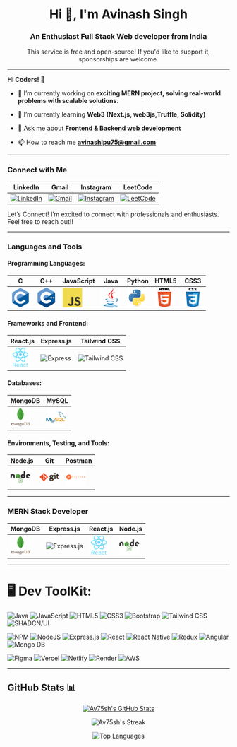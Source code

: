 <h1 align="center">Hi 👋, I'm Avinash Singh </h1>
<h3 align="center">An Enthusiast Full Stack Web developer from India</h3>

<p align="center">
  This service is free and open-source! If you'd like to support it, sponsorships are welcome.
</p>

---

**Hi Coders! 👋**
- 🔭 I’m currently working on **exciting MERN project, solving real-world problems with scalable solutions.**

- 🌱 I’m currently learning **Web3 (Next.js, web3js,Truffle, Solidity)**

- 💬 Ask me about **Frontend & Backend web development**

- 📫 How to reach me **avinashlpu75@gmail.com**

---

### Connect with Me

| LinkedIn | Gmail | Instagram | LeetCode |
|----------|-------|-----------|----------|
|<a href="https://linkedin.com/in/avinash-singh75" target="_blank"><img align="center" src="https://raw.githubusercontent.com/rahuldkjain/github-profile-readme-generator/master/src/images/icons/Social/linked-in-alt.svg" alt="LinkedIn" height="45" width="60" /></a>|<a href="mailto:avinashlpu75@gmail.com" target="_blank"><img align="center" src="https://static.vecteezy.com/system/resources/previews/020/964/377/original/gmail-mail-icon-for-web-design-free-png.png" alt="Gmail" height="45" width="60" /></a>|<a href="https://instagram.com/avinash75s" target="_blank"><img align="center" src="https://raw.githubusercontent.com/rahuldkjain/github-profile-readme-generator/master/src/images/icons/Social/instagram.svg" alt="Instagram" height="45" width="60" /></a>|<a href="https://www.leetcode.com/avinash75s" target="_blank"><img align="center" src="https://raw.githubusercontent.com/rahuldkjain/github-profile-readme-generator/master/src/images/icons/Social/leet-code.svg" alt="LeetCode" height="45" width="60" /></a>|

Let’s Connect! I’m excited to connect with professionals and enthusiasts. Feel free to reach out!!

---

### Languages and Tools

#### Programming Languages:
| C | C++ | JavaScript | Java | Python | HTML5 | CSS3 |
|---|-----|------------|------|--------|-------|------|
|<img src="https://github.com/devicons/devicon/blob/master/icons/c/c-original.svg" title="C" alt="C" width="45" height="45"/>|<img src="https://github.com/devicons/devicon/blob/master/icons/cplusplus/cplusplus-original.svg" title="C++" alt="C++" width="45" height="45"/>|<img src="https://github.com/devicons/devicon/blob/master/icons/javascript/javascript-original.svg" title="JavaScript" alt="JavaScript" width="45" height="45"/>|<img src="https://github.com/devicons/devicon/blob/master/icons/java/java-original.svg" title="Java" alt="Java" width="45" height="45"/>|<img src="https://github.com/devicons/devicon/blob/master/icons/python/python-original.svg" title="Python" alt="Python" width="45" height="45"/>|<img src="https://github.com/devicons/devicon/blob/master/icons/html5/html5-original-wordmark.svg" title="HTML5" alt="HTML5" width="45" height="45"/>|<img src="https://github.com/devicons/devicon/blob/master/icons/css3/css3-original-wordmark.svg" title="CSS3" alt="CSS3" width="45" height="45"/>|

#### Frameworks and Frontend:
| React.js | Express.js | Tailwind CSS |
|----------|------------|--------------|
|<img src="https://github.com/devicons/devicon/blob/master/icons/react/react-original-wordmark.svg" title="React" alt="React" width="45" height="45"/>|<img src="https://vectorified.com/images/express-js-icon-20.png" title="Express" alt="Express" width="45" height="45"/>|<img src="https://raw.githubusercontent.com/tailwindlabs/tailwindcss/HEAD/.github/logo-dark.svg" title="Tailwind CSS" alt="Tailwind CSS" width="45" height="45"/>|

#### Databases:
| MongoDB | MySQL |
|---------|-------|
|<img src="https://github.com/devicons/devicon/blob/master/icons/mongodb/mongodb-original-wordmark.svg" title="MongoDB" alt="MongoDB" width="45" height="45"/>|<img src="https://github.com/devicons/devicon/blob/master/icons/mysql/mysql-original-wordmark.svg" title="MySQL" alt="MySQL" width="45" height="45"/>|

#### Environments, Testing, and Tools:
| Node.js | Git | Postman |
|---------|-----|---------|
|<img src="https://github.com/devicons/devicon/blob/master/icons/nodejs/nodejs-original-wordmark.svg" title="Node.js" alt="Node.js" width="45" height="45"/>|<img src="https://github.com/devicons/devicon/blob/master/icons/git/git-original-wordmark.svg" title="Git" alt="Git" width="45" height="45"/>|<img src="https://github.com/devicons/devicon/blob/master/icons/postman/postman-original-wordmark.svg" title="Postman" alt="Postman" width="45" height="45"/>|

---


### MERN Stack Developer
| MongoDB | Express.js | React.js | Node.js |
|---------|------------|----------|---------|
|<img src="https://github.com/devicons/devicon/blob/master/icons/mongodb/mongodb-original-wordmark.svg" title="MongoDB" alt="MongoDB" width="45" height="45"/>|<img src="https://vectorified.com/images/express-js-icon-20.png" title="Express" alt="Express.js" width="45" height="45"/>|<img src="https://github.com/devicons/devicon/blob/master/icons/react/react-original-wordmark.svg" title="React.js" alt="React.js" width="45" height="45"/>|<img src="https://github.com/devicons/devicon/blob/master/icons/nodejs/nodejs-original-wordmark.svg" title="Node.js" alt="Node.js" width="45" height="45"/>|

---

# 🖥️ Dev ToolKit:
![Java](https://img.shields.io/badge/Java-ED8B00?style=for-the-badge&logo=openjdk&logoColor=white) ![JavaScript](https://img.shields.io/badge/JavaScript-F7DF1E?style=for-the-badge&logo=JavaScript&logoColor=white) 
![HTML5](https://img.shields.io/badge/html5-%23E34F26.svg?style=for-the-badge&logo=html5&logoColor=white) 
![CSS3](https://img.shields.io/badge/CSS-239120?&style=for-the-badge&logo=css3&logoColor=white)  ![Bootstrap](https://img.shields.io/badge/bootstrap-%238511FA.svg?style=for-the-badge&logo=bootstrap&logoColor=white)
![Tailwind CSS](https://img.shields.io/badge/Tailwind_CSS-38B2AC?style=for-the-badge&logo=tailwind-css&logoColor=white)
![SHADCN/UI](https://img.shields.io/badge/shadcn%2Fui-000?logo=shadcnui&logoColor=fff&style=for-the-badge)

![NPM](https://img.shields.io/badge/npm-CB3837?style=for-the-badge&logo=npm&logoColor=white)
![NodeJS](https://img.shields.io/badge/Node.js-43853D?style=for-the-badge&logo=node.js&logoColor=white) 
![Express.js](https://img.shields.io/badge/express.js-%23404d59.svg?style=for-the-badge&logo=express&logoColor=%2361DAFB)
![React](https://img.shields.io/badge/React-20232A?style=for-the-badge&logo=react&logoColor=61DAFB) 
![React Native](https://img.shields.io/badge/React_Native-20232A?style=for-the-badge&logo=react&logoColor=61DAFB)
![Redux](https://img.shields.io/badge/Redux-593D88?style=for-the-badge&logo=redux&logoColor=white) 
![Angular](https://img.shields.io/badge/Angular-DD0031?style=for-the-badge&logo=angular&logoColor=white)
![Mongo DB](https://img.shields.io/badge/MongoDB-4EA94B?style=for-the-badge&logo=mongodb&logoColor=white) 

![Figma](https://img.shields.io/badge/figma-%23F24E1E.svg?style=for-the-badge&logo=figma&logoColor=white)
![Vercel](https://img.shields.io/badge/vercel-%23000000.svg?style=for-the-badge&logo=vercel&logoColor=white)
![Netlify](https://img.shields.io/badge/netlify-%23000000.svg?style=for-the-badge&logo=netlify&logoColor=#00C7B7) 
![Render](https://img.shields.io/badge/Render-%46E3B7.svg?style=for-the-badge&logo=render&logoColor=white)
![AWS](https://img.shields.io/badge/AWS-%23FF9900.svg?style=for-the-badge&logo=amazon-aws&logoColor=white) 

---
## GitHub Stats 📊


<p align="center">
<a href="https://awesome-github-stats.azurewebsites.net/index.html??cardType=level&theme=github-dark&preferLogin=false&Text=FFFFFF&Ring=C2CB15&Title=C2CB15&Background=000000&Border=000000">
  <img alt="Av75sh's GitHub Stats" 
       src="https://awesome-github-stats.azurewebsites.net/user-stats/Av75sh?cardType=level&theme=github-dark&preferLogin=false&Text=FFFFFF&Ring=C2CB15&Title=C2CB15&Background=000000&Border=000000" 
        />
</a>

</p>

<p align="center" >
  <img src="https://github-readme-streak-stats.herokuapp.com/?user=Av75sh&theme=highcontrast&hide_border=true" alt="Av75sh's Streak"/>
</p>




<p align="center">
  <img src="https://github-readme-stats.vercel.app/api/top-langs/?username=Av75sh&theme=highcontrast&hide_border=true&border_radius=5&card_width=600" alt="Top Languages" />
</p>
